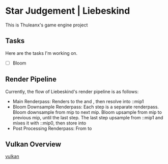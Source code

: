 # Star Judgement | Liebeskind

This is Thuleanx's game engine project

## Tasks
Here are the tasks I'm working on.
- [ ] Bloom

## Render Pipeline
Currently, the flow of Liebeskind's render pipeline is as follows:

- Main Renderpass:
Renders to the <MultisampleColorBuffer> and <DepthBuffer>, then resolve into 
<BloomColorBuffer>::mip1
- Bloom Downsample Renderpass:
Each step is a separate renderpass.
Bloom downsample from mip to next mip. 
Bloom upsample from mip to previous mip, until the last step.
The last step upsample from <BloomColorBuffer>::mip1 and mixes it with <BloomColorBuffer>::mip0, 
then store into <IntermediateColorBuffer>
- Post Processing Renderpass:
From <IntermediateColorBuffer> to <SwapchainColorBuffer>

## Vulkan Overview
[vulkan](./vulkan.md)
